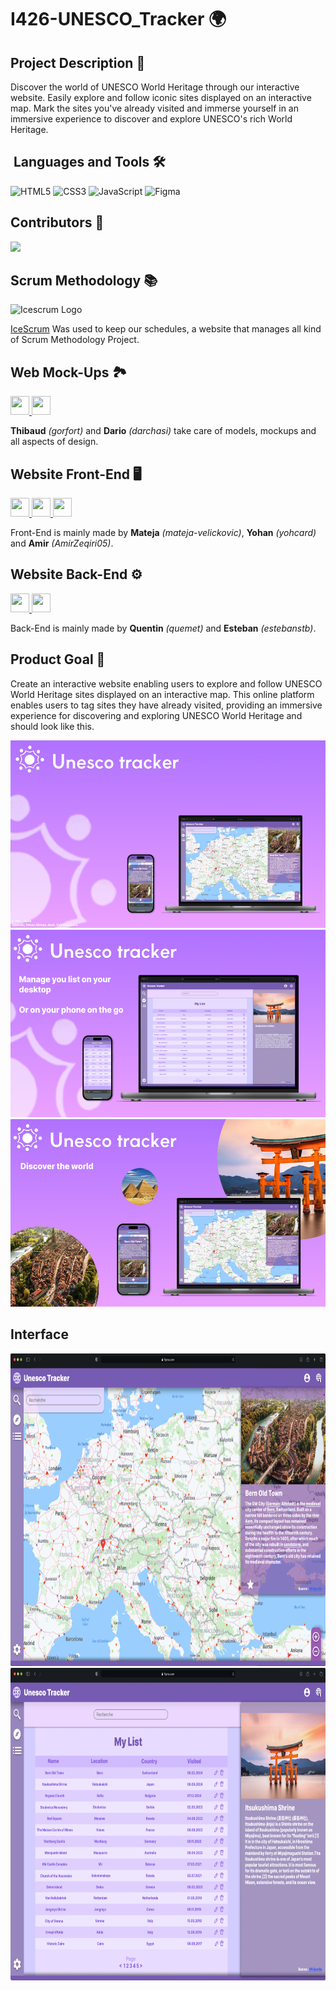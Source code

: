 # I426-UNESCO_Tracker 🌍<br>
## Project Description 📃
Discover the world of UNESCO World Heritage through our interactive website. Easily explore and follow iconic sites displayed on an interactive map. Mark the sites you've already visited and immerse yourself in an immersive experience to discover and explore UNESCO's rich World Heritage. 
## &nbsp;Languages and Tools 🛠
![HTML5](https://img.shields.io/badge/html5-%23E34F26.svg?&style=for-the-badge&logo=html5&logoColor=white) ![CSS3](https://img.shields.io/badge/css3-%231572B6.svg?&style=for-the-badge&logo=css3&logoColor=white) ![JavaScript](https://img.shields.io/badge/javascript-%23F7DF1E.svg?&style=for-the-badge&logo=javascript&logoColor=black) ![Figma](https://img.shields.io/badge/figma-%23F24E1E.svg?style=for-the-badge&logo=figma&logoColor=white)

## Contributors 👤

<a href="https://github.com/gorfort/I426-UNESCO_Tracker/graphs/contributors">
  <img src="https://contrib.rocks/image?repo=gorfort/I426-UNESCO_Tracker" />
</a>

## Scrum Methodology 📚
<img src="https://www.icescrum.com/wp-content/themes/new_icescrum/assets/logo.png" alt="Icescrum Logo" height="40" width="40">

[IceScrum](https://etml.icescrum.com/p/426UNESCO/#/project)
Was used to keep our schedules, a website that manages all kind of Scrum Methodology Project.

## Web Mock-Ups 🏞️
<a href="https://github.com/Gorfort/ConvertFlowAPI/graphs/contributors">
  <img src="https://contrib.rocks/image?repo=Gorfort/ConvertFlowAPI" height="30" width="30"/>
</a>
<a href="https://github.com/darchasi/demoPoo/graphs/contributors">
  <img src="https://contrib.rocks/image?repo=darchasi/demoPoo" height="30" width="30"/>
</a><br>

**Thibaud** _(gorfort)_ and **Dario** _(darchasi)_ take care of models, mockups and all aspects of design.

## Website Front-End 🖥️
<a href="https://github.com/mateja-velickovic/nodejs-snakeGame/contributors">
  <img src="https://contrib.rocks/image?repo=mateja-velickovic/nodejs-snakeGame" height="30" width="30"/>
</a>
<a href="https://github.com/zeqamir/P_Script122/graphs/contributors">
  <img src="https://contrib.rocks/image?repo=zeqamir/P_Script122" height="30" width="30"/>
</a>
<a href="https://github.com/yohcard/POO-yohan-Cardis/graphs/contributors">
  <img src="https://contrib.rocks/image?repo=yohcard/POO-yohan-Cardis" height="30" width="30"/>
</a>
<br>

Front-End is mainly made by **Mateja** _(mateja-velickovic)_, **Yohan** _(yohcard)_ and **Amir** _(AmirZeqiri05)_.

## Website Back-End ⚙️
<a href="https://github.com/quemet/P_BULLE_JS/graphs/contributors">
  <img src="https://contrib.rocks/image?repo=quemet/P_BULLE_JS" height="30" width="30"/>
</a>
<a href="https://github.com/estebanstb/P_Soutien_239/graphs/contributors">
  <img src="https://contrib.rocks/image?repo=estebanstb/P_Soutien_239" height="30" width="30"/>
</a>
<br>

Back-End is mainly made by **Quentin** _(quemet)_ and **Esteban** _(estebanstb)_.

## Product Goal 🚩
Create an interactive website enabling users to explore and follow UNESCO World Heritage sites displayed on an interactive map. This online platform enables users to tag sites they have already visited, providing an immersive experience for discovering and exploring UNESCO World Heritage and should look like this.<br>

<img src="https://github.com/Gorfort/I426-UNESCO_Tracker/blob/main/images/slide1.png" alt="Example" height="300">

<img src="https://github.com/Gorfort/I426-UNESCO_Tracker/blob/main/images/list.png" alt="Example" height="300">

<img src="https://github.com/Gorfort/I426-UNESCO_Tracker/blob/main/images/discover.png" alt="Example" height="300">

## Interface
<p align="center">
<img src="https://github.com/Gorfort/I426-UNESCO_Tracker/blob/main/images/InterfaceExample.png" alt="Example" height="500">

<img src="https://github.com/Gorfort/I426-UNESCO_Tracker/blob/main/images/InterfaceList.png" alt="Example" height="500">
</p>

